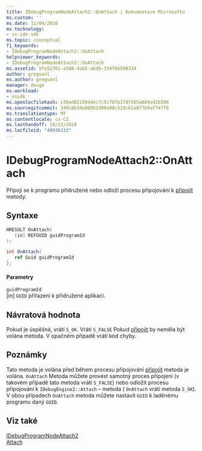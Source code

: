 ```yaml
---
title: IDebugProgramNodeAttach2::OnAttach | Dokumentace Microsoftu
ms.custom: ''
ms.date: 11/04/2016
ms.technology:
- vs-ide-sdk
ms.topic: conceptual
f1_keywords:
- IDebugProgramNodeAttach2::OnAttach
helpviewer_keywords:
- IDebugProgramNodeAttach2::OnAttach
ms.assetid: 5fe52761-a508-4ab5-abdb-334fb6590334
author: gregvanl
ms.author: gregvanl
manager: douge
ms.workload:
- vssdk
ms.openlocfilehash: c30ad0216944ec7c5c707b17df585a689a42b396
ms.sourcegitcommit: 240c8b34e80952d00e90c52dcb1a077b9aff47f6
ms.translationtype: MT
ms.contentlocale: cs-CZ
ms.lasthandoff: 10/23/2018
ms.locfileid: "49936133"
---
```

# <a name="idebugprogramnodeattach2onattach"></a>IDebugProgramNodeAttach2::OnAttach
Připojí se k programu přidružené nebo odloží procesu připojování k [připojit](../../../extensibility/debugger/reference/idebugengine2-attach.md) metody.  
  
## <a name="syntax"></a>Syntaxe  
  
```cpp  
HRESULT OnAttach(  
   [in] REFGUID guidProgramId  
);  
```  
  
```csharp  
int OnAttach(  
   ref Guid guidProgramId  
};  
```  
  
#### <a name="parameters"></a>Parametry  
 `guidProgramId`  
 [in] `GUID` přiřazení k přidružené aplikaci.  
  
## <a name="return-value"></a>Návratová hodnota  
 Pokud je úspěšná, vrátí `S_OK`. Vrátí `S_FALSE` Pokud [připojit](../../../extensibility/debugger/reference/idebugengine2-attach.md) by neměla být volána metoda. V opačném případě vrátí kód chyby.  
  
## <a name="remarks"></a>Poznámky  
 Tato metoda je volána před během procesu připojování [připojit](../../../extensibility/debugger/reference/idebugengine2-attach.md) metoda je volána. `OnAttach` Metoda můžete provést samotný proces připojení (v takovém případě tato metoda vrátí `S_FALSE`) nebo odložit procesu připojování k `IDebugEngine2::Attach` – metoda ( `OnAttach` vrátí metoda `S_OK`). V obou případech `OnAttach` metoda můžete nastavit `GUID` k laděnému programu daný `GUID`.  
  
## <a name="see-also"></a>Viz také  
 [IDebugProgramNodeAttach2](../../../extensibility/debugger/reference/idebugprogramnodeattach2.md)   
 [Attach](../../../extensibility/debugger/reference/idebugengine2-attach.md)